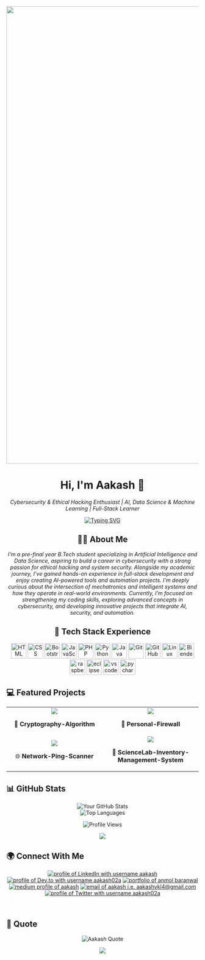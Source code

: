 <!-- Profile Readme -->
<div align="center">
  <img src="src/crazy.gif" width="1200" " />
  <h1>Hi, I'm Aakash 👋</h1>
  <p><i>Cybersecurity & Ethical Hacking Enthusiast | AI, Data Science & Machine Learning | Full-Stack Learner</i></p>

  <p align="center">
    <a href="https://git.io/typing-svg"><img src="https://readme-typing-svg.demolab.com?font=Fira+Code&duration=6000&pause=600&color=23B36B&center=true&vCenter=true&width=435&lines=CONQUEROR;Think+wider.+Defend+beyond+code." alt="Typing SVG" /></a>
  </p>

## 🧑‍💻 About Me

_I’m a pre-final year B.Tech student specializing in Artificial Intelligence and Data Science, aspiring to build a career in cybersecurity with a strong passion for ethical hacking and system security. Alongside my academic journey, I’ve gained hands-on experience in full-stack development and enjoy creating AI-powered tools and automation projects. I’m deeply curious about the intersection of mechatronics and intelligent systems and how they operate in real-world environments. Currently, I’m focused on strengthening my coding skills, exploring advanced concepts in cybersecurity, and developing innovative projects that integrate AI, security, and automation._

## 🚀 Tech Stack Experience

  <p>
    
  <img src="https://skillicons.dev/icons?i=html" alt="HTML" title="HTML" width="40" />
  <img src="https://skillicons.dev/icons?i=css" alt="CSS" title="CSS" width="40" />
  <img src="https://skillicons.dev/icons?i=bootstrap" alt="Bootstrap" title="Bootstrap" width="40" />
  <img src="https://skillicons.dev/icons?i=js" alt="JavaScript" title="JavaScript" width="40" />
  <img src="https://skillicons.dev/icons?i=php" alt="PHP" title="PHP" width="40" />
  <img src="https://skillicons.dev/icons?i=python" alt="Python" title="Python" width="40" />
  <img src="https://skillicons.dev/icons?i=java" alt="Java" title="Java" width="40" />
  <img src="https://skillicons.dev/icons?i=git" alt="Git" title="Git" width="40" />
  <img src="https://skillicons.dev/icons?i=github" alt="GitHub" title="GitHub" width="40" />
  <img src="https://skillicons.dev/icons?i=linux" alt="Linux" title="Linux" width="40" />
  <img src="https://skillicons.dev/icons?i=blender" alt="Blender" title="Blender" width="40" />
  <img src="https://skillicons.dev/icons?i=raspberrypi" alt="raspberrypi" title="raspberrypi" width="40" />
  <img src="https://skillicons.dev/icons?i=eclipse" alt="eclipse" title="eclipse" width="40" />
  <img src="https://skillicons.dev/icons?i=vscode" alt="vscode" title="vscode" width="40" />
  <img src="https://skillicons.dev/icons?i=pycharm" alt="pycharm" title="pycharm" width="40" />

</p>

</div>

## 💻 Featured Projects

<div align="center">

<table>
  <tr>
    <td align="center" width="50%">
      <a href="https://github.com/Aakash02A/Cryptography-Algorithm">
        <img src="https://github-readme-stats.vercel.app/api/pin/?username=aakash02a&repo=Cryptography-Algorithm&theme=radical" />
      </a>
      <p>🔐 <b>Cryptography-Algorithm</b><br></p>
    </td>
    <td align="center" width="50%">
      <a href="https://github.com/Aakash02A/Personal-Firewall">
        <img src="https://github-readme-stats.vercel.app/api/pin/?username=aakash02a&repo=Personal-Firewall&theme=radical" />
      </a>
      <p>🤖 <b>Personal-Firewall</b><br></p>
    </td>
  </tr>

  <tr>
    <td align="center" width="50%">
      <a href="https://github.com/Aakash02A/Network-Ping-Scanner">
        <img src="https://github-readme-stats.vercel.app/api/pin/?username=aakash02a&repo=Network-Ping-Scanner&theme=radical" />
      </a>
      <p>🌐 <b>Network-Ping-Scanner</b><br></p>
    </td>
    <td align="center" width="50%">
      <a href="https://github.com/Aakash02A/ScienceLab-Inventory-Management-System">
        <img src="https://github-readme-stats.vercel.app/api/pin/?username=aakash02a&repo=ScienceLab-Inventory-Management-System&theme=radical" />
      </a>
      <p>🧩 <b>ScienceLab-Inventory-Management-System</b><br></p>
    </td>
  </tr>
</table>

</div>

## 📊 GitHub Stats

<div align="center">
  
  ![Your GitHub Stats](https://github-readme-stats.vercel.app/api?username=aakash02a&show_icons=true&theme=radical) 
  <br>
  ![Top Languages](https://github-readme-stats.vercel.app/api/top-langs/?username=aakash02a&layout=compact&theme=radical)
  <br>
  <!-- ![GitHub Streak](https://github-readme-streak-stats.herokuapp.com/?user=aakash02a&theme=radical) -->
  ![Profile Views](https://komarev.com/ghpvc/?username=aakash02a&style=flat-square) 
  
  <img src="https://api.visitorbadge.io/api/visitors?path=https%3A%2F%2Fgithub.com%2FAnmol-Baranwal%2FAnmol-Baranwal&label=VISITORS&labelColor=%23000&countColor=%230A0209" />
</div>

## 🌍 Connect With Me

<div align="center">


<a href="https://www.linkedin.com/in/aakash02a/"><img src="https://img.shields.io/badge/LinkedIn-d5d5d5?style=for-the-badge&logo=linkedin&logoColor=0A0209" alt="profile of LinkedIn with username aakash" /></a> 
<a href="https://dev.to/aakash02a"><img src="https://img.shields.io/badge/dev.to-d5d5d5?style=for-the-badge&logo=devdotto&logoColor=0A0209" alt="profile of Dev.to with username aakash02a" /></a>
<a href="http://aakash02a.com/"><img src="https://img.shields.io/badge/portfolio-d5d5d5?style=for-the-badge&logo=Portfolio&logoColor=0A0209" alt="portfolio of anmol baranwal" /></a>
<a href="https://medium.com/aakash02a"><img src="https://img.shields.io/badge/medium-d5d5d5?style=for-the-badge&logo=Medium&logoColor=0A0209" alt="medium profile of aakash" /></a>
<a href="mailto:aakashvkl4@gmail.com"><img src="https://img.shields.io/badge/Gmail-d5d5d5?style=for-the-badge&logo=gmail&logoColor=0A0209" alt="email of aakash i.e.   aakashvkl4@gmail.com" /></a>
<a href="https://twitter.com/aakash02a"><img src="https://img.shields.io/badge/Twitter-d5d5d5?style=for-the-badge&logo=x&logoColor=0A0209" alt="profile of Twitter with username aakash02a" ></a>

</div>

<br>

## 💫 Quote

<div align="center">
  
  ![Aakash Quote](https://quotes-github-readme.vercel.app/api?quote=%20Trust%20your%20Innerself%20Rather%20than%20anything%20else&quoteColor=00ffcc&author=02A&theme=dark&type=horizontal)

  <div align="center">
    <img src="https://capsule-render.vercel.app/api?type=waving&color=gradient&height=100&section=footer"/>
  </div>
</div>
